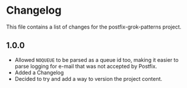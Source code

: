 # Changelog

This file contains a list of changes for the postfix-grok-patterns project.

## 1.0.0

- Allowed `NOQUEUE` to be parsed as a queue id too, making it easier to parse logging for e-mail that was not accepted by Postfix.
- Added a Changelog
- Decided to try and add a way to version the project content.
